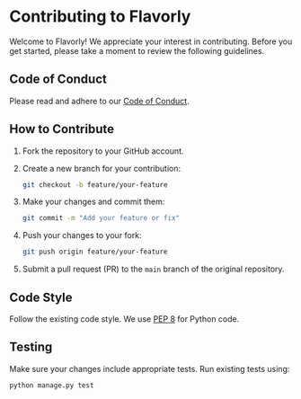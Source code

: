 # Contributing to Flavorly

Welcome to Flavorly! We appreciate your interest in contributing. Before you get started, please take a moment to review the following guidelines.

## Code of Conduct

Please read and adhere to our [Code of Conduct](CODE_OF_CONDUCT.md).

## How to Contribute

1. Fork the repository to your GitHub account.
2. Create a new branch for your contribution:

    ```bash
    git checkout -b feature/your-feature
    ```

3. Make your changes and commit them:

    ```bash
    git commit -m "Add your feature or fix"
    ```

4. Push your changes to your fork:

    ```bash
    git push origin feature/your-feature
    ```

5. Submit a pull request (PR) to the `main` branch of the original repository.

## Code Style

Follow the existing code style. We use [PEP 8](https://www.python.org/dev/peps/pep-0008/) for Python code.

## Testing

Make sure your changes include appropriate tests. Run existing tests using:

```bash
python manage.py test

